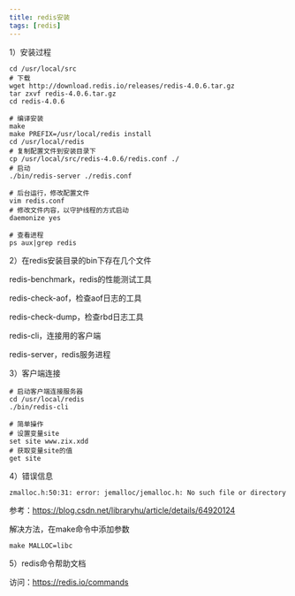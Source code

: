 ```yaml
---
title: redis安装
tags: [redis]
---
```



1）安装过程

```
cd /usr/local/src
# 下载
wget http://download.redis.io/releases/redis-4.0.6.tar.gz
tar zxvf redis-4.0.6.tar.gz
cd redis-4.0.6

# 编译安装
make
make PREFIX=/usr/local/redis install
cd /usr/local/redis
# 复制配置文件到安装目录下
cp /usr/local/src/redis-4.0.6/redis.conf ./
# 启动
./bin/redis-server ./redis.conf

# 后台运行，修改配置文件
vim redis.conf
# 修改文件内容，以守护线程的方式启动
daemonize yes

# 查看进程
ps aux|grep redis
```

2）在redis安装目录的bin下存在几个文件

redis-benchmark，redis的性能测试工具

redis-check-aof，检查aof日志的工具

redis-check-dump，检查rbd日志工具

redis-cli，连接用的客户端

redis-server，redis服务进程

3）客户端连接

```
# 启动客户端连接服务器
cd /usr/local/redis
./bin/redis-cli

# 简单操作
# 设置变量site
set site www.zix.xdd
# 获取变量site的值
get site
```

4）错误信息

```
zmalloc.h:50:31: error: jemalloc/jemalloc.h: No such file or directory
```

参考：https://blog.csdn.net/libraryhu/article/details/64920124

解决方法，在make命令中添加参数

```
make MALLOC=libc 
```

5）redis命令帮助文档

访问：https://redis.io/commands